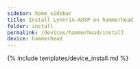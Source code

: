 ```yaml
---
sidebar: home_sidebar
title: Install Lynnrin-AOSP on hammerhead
folder: install
permalink: /devices/hammerhead/install
device: hammerhead
---
```

{% include templates/device_install.md %}
